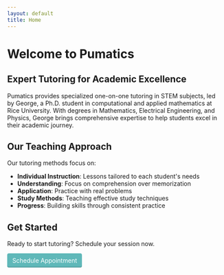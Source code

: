 ```yaml
---
layout: default
title: Home
---
```


# Welcome to Pumatics

## Expert Tutoring for Academic Excellence

Pumatics provides specialized one-on-one tutoring in STEM subjects, led by George, a Ph.D. student in computational and applied mathematics at Rice University. With degrees in Mathematics, Electrical Engineering, and Physics, George brings comprehensive expertise to help students excel in their academic journey.

## Our Teaching Approach

Our tutoring methods focus on:

- **Individual Instruction**: Lessons tailored to each student's needs
- **Understanding**: Focus on comprehension over memorization
- **Application**: Practice with real problems
- **Study Methods**: Teaching effective study techniques
- **Progress**: Building skills through consistent practice

## Get Started

Ready to start tutoring? Schedule your session now.

<div class="cta-container">
    <a href="https://app.acuityscheduling.com/schedule.php?owner=21389694&ref=booking_button" target="_blank" class="acuity-embed-button" style="background: #5fb8b9; color: #fff; padding: 8px 12px; border: 0px; -webkit-box-shadow: 0 -2px 0 rgba(0,0,0,0.15) inset;-moz-box-shadow: 0 -2px 0 rgba(0,0,0,0.15) inset;box-shadow: 0 -2px 0 rgba(0,0,0,0.15) inset;border-radius: 4px; text-decoration: none; display: inline-block;">Schedule Appointment</a>
    <link rel="stylesheet" href="https://embed.acuityscheduling.com/embed/button/21389694.css" id="acuity-button-styles" />
    <script src="https://embed.acuityscheduling.com/embed/button/21389694.js" async></script>
</div>